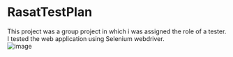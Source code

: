 # RasatTestPlan <br> 
This project was a group project in which i was assigned the role of a tester. I tested the web application using Selenium webdriver. <br> 
![image](https://github.com/gagan2kaur/RasatTestPlan/assets/100552200/3690d963-e756-4e81-a7b3-b10567b77cf4)




